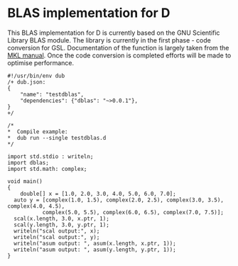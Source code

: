 # BLAS implementation for D

This BLAS implementation for D is currently based on the GNU Scientific Library BLAS module. The library is currently in the first phase - code conversion for GSL. Documentation of the function is largely taken from the [MKL manual](https://software.intel.com/en-us/articles/mkl-reference-manual). Once the code conversion is completed efforts will be made to  optimise performance.

```
#!/usr/bin/env dub
/+ dub.json:
{
    "name": "testdblas",
    "dependencies": {"dblas": "~>0.0.1"},
}
+/

/*
*  Compile example:
*  dub run --single testdblas.d
*/

import std.stdio : writeln;
import dblas;
import std.math: complex;

void main()
{
	double[] x = [1.0, 2.0, 3.0, 4.0, 5.0, 6.0, 7.0];
  auto y = [complex(1.0, 1.5), complex(2.0, 2.5), complex(3.0, 3.5), complex(4.0, 4.5), 
           complex(5.0, 5.5), complex(6.0, 6.5), complex(7.0, 7.5)];
  scal(x.length, 3.0, x.ptr, 1);
  scal(y.length, 3.0, y.ptr, 1);
  writeln("scal output:", x);
  writeln("scal output:", y);
  writeln("asum output: ", asum(x.length, x.ptr, 1));
  writeln("asum output: ", asum(y.length, y.ptr, 1));
}
```

